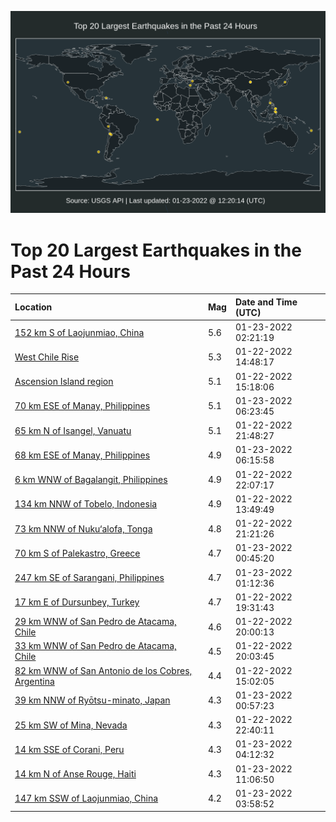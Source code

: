 ![Map](./map.png)

# Top 20 Largest Earthquakes in the Past 24 Hours

| Location | Mag | Date and Time (UTC) |
|:---|:---|:---|
| [152 km S of Laojunmiao, China](https://earthquake.usgs.gov/earthquakes/eventpage/us7000gebb) | 5.6 | 01-23-2022 02:21:19 |
| [West Chile Rise](https://earthquake.usgs.gov/earthquakes/eventpage/us7000ge7w) | 5.3 | 01-22-2022 14:48:17 |
| [Ascension Island region](https://earthquake.usgs.gov/earthquakes/eventpage/us7000ge87) | 5.1 | 01-22-2022 15:18:06 |
| [70 km ESE of Manay, Philippines](https://earthquake.usgs.gov/earthquakes/eventpage/us7000gecb) | 5.1 | 01-23-2022 06:23:45 |
| [65 km N of Isangel, Vanuatu](https://earthquake.usgs.gov/earthquakes/eventpage/us7000ge9z) | 5.1 | 01-22-2022 21:48:27 |
| [68 km ESE of Manay, Philippines](https://earthquake.usgs.gov/earthquakes/eventpage/us7000geca) | 4.9 | 01-23-2022 06:15:58 |
| [6 km WNW of Bagalangit, Philippines](https://earthquake.usgs.gov/earthquakes/eventpage/us7000gea5) | 4.9 | 01-22-2022 22:07:17 |
| [134 km NNW of Tobelo, Indonesia](https://earthquake.usgs.gov/earthquakes/eventpage/us7000ge7m) | 4.9 | 01-22-2022 13:49:49 |
| [73 km NNW of Nuku‘alofa, Tonga](https://earthquake.usgs.gov/earthquakes/eventpage/us7000gea6) | 4.8 | 01-22-2022 21:21:26 |
| [70 km S of Palekastro, Greece](https://earthquake.usgs.gov/earthquakes/eventpage/us7000geaw) | 4.7 | 01-23-2022 00:45:20 |
| [247 km SE of Sarangani, Philippines](https://earthquake.usgs.gov/earthquakes/eventpage/us7000geaz) | 4.7 | 01-23-2022 01:12:36 |
| [17 km E of Dursunbey, Turkey](https://earthquake.usgs.gov/earthquakes/eventpage/us7000ge92) | 4.7 | 01-22-2022 19:31:43 |
| [29 km WNW of San Pedro de Atacama, Chile](https://earthquake.usgs.gov/earthquakes/eventpage/us7000ge95) | 4.6 | 01-22-2022 20:00:13 |
| [33 km WNW of San Pedro de Atacama, Chile](https://earthquake.usgs.gov/earthquakes/eventpage/us7000ge96) | 4.5 | 01-22-2022 20:03:45 |
| [82 km WNW of San Antonio de los Cobres, Argentina](https://earthquake.usgs.gov/earthquakes/eventpage/us7000ge7z) | 4.4 | 01-22-2022 15:02:05 |
| [39 km NNW of Ryōtsu-minato, Japan](https://earthquake.usgs.gov/earthquakes/eventpage/us7000geay) | 4.3 | 01-23-2022 00:57:23 |
| [25 km SW of Mina, Nevada](https://earthquake.usgs.gov/earthquakes/eventpage/nn00832186) | 4.3 | 01-22-2022 22:40:11 |
| [14 km SSE of Corani, Peru](https://earthquake.usgs.gov/earthquakes/eventpage/us7000gebs) | 4.3 | 01-23-2022 04:12:32 |
| [14 km N of Anse Rouge, Haiti](https://earthquake.usgs.gov/earthquakes/eventpage/us7000gedf) | 4.3 | 01-23-2022 11:06:50 |
| [147 km SSW of Laojunmiao, China](https://earthquake.usgs.gov/earthquakes/eventpage/us7000gebn) | 4.2 | 01-23-2022 03:58:52 |
